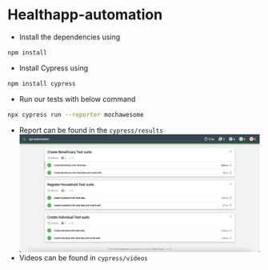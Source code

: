 # Healthapp-automation

- Install the dependencies using

```bash
npm install
```

- Install Cypress using

```bash
npm install cypress
```

- Run our tests with below command

```bash
npx cypress run --reporter mochawesome
```

- Report can be found in the `cypress/results`
  ![Alt text](sample-report.png?raw=true "Sample Report")
- Videos can be found in `cypress/videos`
